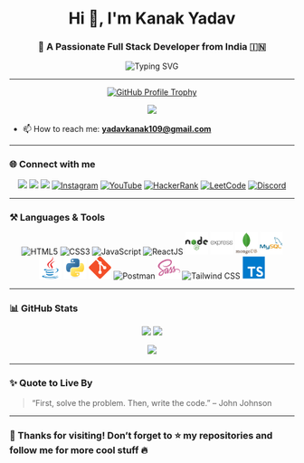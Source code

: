 <h1 align="center">Hi 👋, I'm Kanak Yadav</h1>
<h3 align="center">🚀 A Passionate Full Stack Developer from India 🇮🇳</h3>

<p align="center">
  <img src="https://readme-typing-svg.herokuapp.com?font=Fira+Code&size=22&pause=1000&color=F7941D&center=true&vCenter=true&width=435&lines=Full+Stack+Developer;MERN+Stack+Lover;Open+Source+Contributor;Tech+Enthusiast+%F0%9F%92%BB;Always+Learning+New+Things!" alt="Typing SVG" />
</p>

---

<p align="center">
  <a href="https://github.com/ryo-ma/github-profile-trophy">
    <img src="https://github-profile-trophy.vercel.app/?username=kanakyadav001&theme=algolia&no-bg=true&margin-w=15&margin-h=15" alt="GitHub Profile Trophy" />
  </a>
</p>

<p align="center">
  <a href="https://twitter.com/kanakya56614223" target="_blank">
    <img src="https://img.shields.io/twitter/follow/kanakya56614223?logo=twitter&style=for-the-badge" />
  </a>
</p>

- 📫 How to reach me: **yadavkanak109@gmail.com**

---

### 🌐 Connect with me

<p align="center">
  <a href="https://twitter.com/kanakya56614223" target="_blank"><img src="https://cdn.jsdelivr.net/gh/devicons/devicon/icons/twitter/twitter-original.svg" width="35" /></a>
  <a href="https://linkedin.com/in/kanakyadav01" target="_blank"><img src="https://cdn.jsdelivr.net/gh/devicons/devicon/icons/linkedin/linkedin-original.svg" width="35" /></a>
  <a href="https://fb.com/kanakyadav011" target="_blank"><img src="https://cdn.jsdelivr.net/gh/devicons/devicon/icons/facebook/facebook-original.svg" width="35" /></a>
  <a href="https://instagram.com/lets_writecode" target="_blank"><img src="https://cdn-icons-png.flaticon.com/512/174/174855.png" width="35" title="Instagram" /></a>
  <a href="https://www.youtube.com/c/@kanakyadav-12" target="_blank"><img src="https://cdn-icons-png.flaticon.com/512/1384/1384060.png" width="35" title="YouTube" /></a>
  <a href="https://www.hackerrank.com/yadavkanak109" target="_blank"><img src="https://cdn.worldvectorlogo.com/logos/hackerrank.svg" width="35" title="HackerRank" /></a>
  <a href="https://leetcode.com/kanakyadav011" target="_blank"><img src="https://upload.wikimedia.org/wikipedia/commons/1/19/LeetCode_logo_black.png" width="35" title="LeetCode" /></a>
  <a href="https://discord.gg/kanak_yadav011" target="_blank"><img src="https://cdn-icons-png.flaticon.com/512/5968/5968756.png" width="35" title="Discord" /></a>
</p>

---

### ⚒️ Languages & Tools

<p align="center">
  <img src="https://media.giphy.com/media/XAxylRMCdpbEWUAvr8/giphy.gif" width="40" title="HTML5"/>
  <img src="https://media.giphy.com/media/fsEaZldNC8A1PJ3mwp/giphy.gif" width="40" title="CSS3"/>
  <img src="https://media.giphy.com/media/ln7z2eWriiQAllfVcn/giphy.gif" width="40" title="JavaScript"/>
  <img src="https://media.giphy.com/media/eNAsjO55tPbgaor7ma/giphy.gif" width="40" title="ReactJS"/>
  <img src="https://raw.githubusercontent.com/devicons/devicon/master/icons/nodejs/nodejs-original-wordmark.svg" width="40" title="NodeJS"/>
  <img src="https://raw.githubusercontent.com/devicons/devicon/master/icons/express/express-original-wordmark.svg" width="40" title="ExpressJS"/>
  <img src="https://raw.githubusercontent.com/devicons/devicon/master/icons/mongodb/mongodb-original-wordmark.svg" width="40" title="MongoDB"/>
  <img src="https://raw.githubusercontent.com/devicons/devicon/master/icons/mysql/mysql-original-wordmark.svg" width="40" title="MySQL"/>
  <img src="https://raw.githubusercontent.com/devicons/devicon/master/icons/java/java-original.svg" width="40" title="Java"/>
  <img src="https://raw.githubusercontent.com/devicons/devicon/master/icons/python/python-original.svg" width="40" title="Python"/>
  <img src="https://raw.githubusercontent.com/devicons/devicon/master/icons/git/git-original.svg" width="40" title="Git"/>
  <img src="https://www.vectorlogo.zone/logos/getpostman/getpostman-icon.svg" width="40" title="Postman"/>
  <img src="https://raw.githubusercontent.com/devicons/devicon/master/icons/sass/sass-original.svg" width="40" title="SASS"/>
  <img src="https://www.vectorlogo.zone/logos/tailwindcss/tailwindcss-icon.svg" width="40" title="Tailwind CSS"/>
  <img src="https://raw.githubusercontent.com/devicons/devicon/master/icons/typescript/typescript-original.svg" width="40" title="TypeScript"/>
</p>

---

### 📊 GitHub Stats

<p align="center">
  <img src="https://github-readme-stats.vercel.app/api?username=kanakyadav001&show_icons=true&theme=radical&border_radius=10&include_all_commits=true" width="45%" />
  <img src="https://github-readme-streak-stats.herokuapp.com?user=kanakyadav001&theme=radical&hide_border=true" width="45%" />
</p>

<p align="center">
  <img src="https://github-readme-stats.vercel.app/api/top-langs/?username=kanakyadav001&layout=compact&theme=radical" width="50%" />
</p>

---

### ✨ Quote to Live By

> “First, solve the problem. Then, write the code.” – John Johnson

---

### 🙌 Thanks for visiting! Don’t forget to ⭐ my repositories and follow me for more cool stuff 🔥
